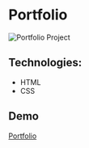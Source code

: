 # Portfolio

![Portfolio Project](./Img/chrome-capture-2024-2-16.gif)


## Technologies:
- HTML
- CSS

## Demo

[Portfolio](https://meryemsenturk.github.io/Portfolio/)
